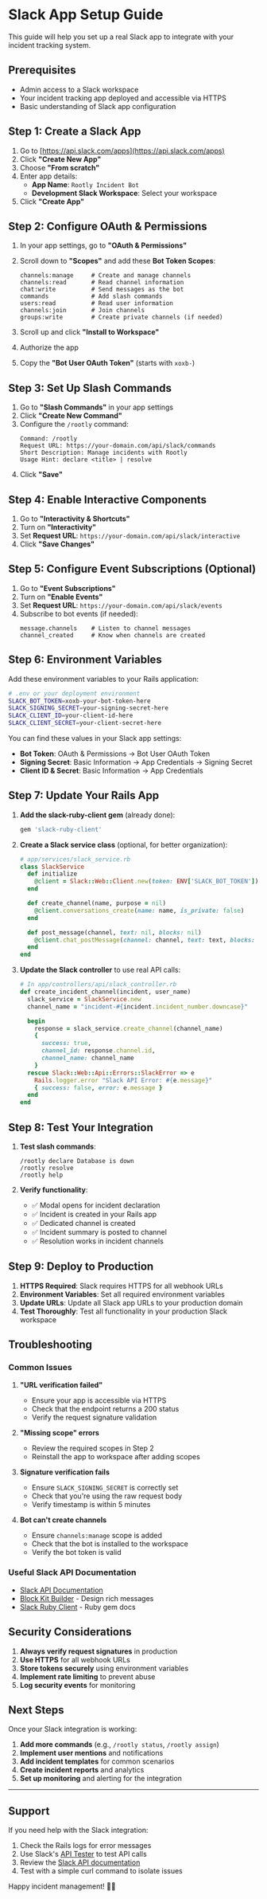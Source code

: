 # Slack App Setup Guide

This guide will help you set up a real Slack app to integrate with your incident tracking system.

## Prerequisites

- Admin access to a Slack workspace
- Your incident tracking app deployed and accessible via HTTPS
- Basic understanding of Slack app configuration

## Step 1: Create a Slack App

1. Go to [https://api.slack.com/apps](https://api.slack.com/apps)
2. Click **"Create New App"**
3. Choose **"From scratch"**
4. Enter app details:
   - **App Name**: `Rootly Incident Bot`
   - **Development Slack Workspace**: Select your workspace
5. Click **"Create App"**

## Step 2: Configure OAuth & Permissions

1. In your app settings, go to **"OAuth & Permissions"**
2. Scroll down to **"Scopes"** and add these **Bot Token Scopes**:

   ```
   channels:manage     # Create and manage channels
   channels:read       # Read channel information
   chat:write          # Send messages as the bot
   commands            # Add slash commands
   users:read          # Read user information
   channels:join       # Join channels
   groups:write        # Create private channels (if needed)
   ```

3. Scroll up and click **"Install to Workspace"**
4. Authorize the app
5. Copy the **"Bot User OAuth Token"** (starts with `xoxb-`)

## Step 3: Set Up Slash Commands

1. Go to **"Slash Commands"** in your app settings
2. Click **"Create New Command"**
3. Configure the `/rootly` command:
   ```
   Command: /rootly
   Request URL: https://your-domain.com/api/slack/commands
   Short Description: Manage incidents with Rootly
   Usage Hint: declare <title> | resolve
   ```
4. Click **"Save"**

## Step 4: Enable Interactive Components

1. Go to **"Interactivity & Shortcuts"**
2. Turn on **"Interactivity"**
3. Set **Request URL**: `https://your-domain.com/api/slack/interactive`
4. Click **"Save Changes"**

## Step 5: Configure Event Subscriptions (Optional)

1. Go to **"Event Subscriptions"**
2. Turn on **"Enable Events"**
3. Set **Request URL**: `https://your-domain.com/api/slack/events`
4. Subscribe to bot events (if needed):
   ```
   message.channels    # Listen to channel messages
   channel_created     # Know when channels are created
   ```

## Step 6: Environment Variables

Add these environment variables to your Rails application:

```bash
# .env or your deployment environment
SLACK_BOT_TOKEN=xoxb-your-bot-token-here
SLACK_SIGNING_SECRET=your-signing-secret-here
SLACK_CLIENT_ID=your-client-id-here
SLACK_CLIENT_SECRET=your-client-secret-here
```

You can find these values in your Slack app settings:

- **Bot Token**: OAuth & Permissions → Bot User OAuth Token
- **Signing Secret**: Basic Information → App Credentials → Signing Secret
- **Client ID & Secret**: Basic Information → App Credentials

## Step 7: Update Your Rails App

1. **Add the slack-ruby-client gem** (already done):

   ```ruby
   gem 'slack-ruby-client'
   ```

2. **Create a Slack service class** (optional, for better organization):

   ```ruby
   # app/services/slack_service.rb
   class SlackService
     def initialize
       @client = Slack::Web::Client.new(token: ENV['SLACK_BOT_TOKEN'])
     end

     def create_channel(name, purpose = nil)
       @client.conversations_create(name: name, is_private: false)
     end

     def post_message(channel, text: nil, blocks: nil)
       @client.chat_postMessage(channel: channel, text: text, blocks: blocks)
     end
   end
   ```

3. **Update the Slack controller** to use real API calls:

   ```ruby
   # In app/controllers/api/slack_controller.rb
   def create_incident_channel(incident, user_name)
     slack_service = SlackService.new
     channel_name = "incident-#{incident.incident_number.downcase}"

     begin
       response = slack_service.create_channel(channel_name)
       {
         success: true,
         channel_id: response.channel.id,
         channel_name: channel_name
       }
     rescue Slack::Web::Api::Errors::SlackError => e
       Rails.logger.error "Slack API Error: #{e.message}"
       { success: false, error: e.message }
     end
   end
   ```

## Step 8: Test Your Integration

1. **Test slash commands**:

   ```
   /rootly declare Database is down
   /rootly resolve
   /rootly help
   ```

2. **Verify functionality**:
   - ✅ Modal opens for incident declaration
   - ✅ Incident is created in your Rails app
   - ✅ Dedicated channel is created
   - ✅ Incident summary is posted to channel
   - ✅ Resolution works in incident channels

## Step 9: Deploy to Production

1. **HTTPS Required**: Slack requires HTTPS for all webhook URLs
2. **Environment Variables**: Set all required environment variables
3. **Update URLs**: Update all Slack app URLs to your production domain
4. **Test Thoroughly**: Test all functionality in your production Slack workspace

## Troubleshooting

### Common Issues

1. **"URL verification failed"**

   - Ensure your app is accessible via HTTPS
   - Check that the endpoint returns a 200 status
   - Verify the request signature validation

2. **"Missing scope" errors**

   - Review the required scopes in Step 2
   - Reinstall the app to workspace after adding scopes

3. **Signature verification fails**

   - Ensure `SLACK_SIGNING_SECRET` is correctly set
   - Check that you're using the raw request body
   - Verify timestamp is within 5 minutes

4. **Bot can't create channels**
   - Ensure `channels:manage` scope is added
   - Check that the bot is installed to the workspace
   - Verify the bot token is valid

### Useful Slack API Documentation

- [Slack API Documentation](https://api.slack.com/web)
- [Block Kit Builder](https://app.slack.com/block-kit-builder) - Design rich messages
- [Slack Ruby Client](https://github.com/slack-ruby/slack-ruby-client) - Ruby gem docs

## Security Considerations

1. **Always verify request signatures** in production
2. **Use HTTPS** for all webhook URLs
3. **Store tokens securely** using environment variables
4. **Implement rate limiting** to prevent abuse
5. **Log security events** for monitoring

## Next Steps

Once your Slack integration is working:

1. **Add more commands** (e.g., `/rootly status`, `/rootly assign`)
2. **Implement user mentions** and notifications
3. **Add incident templates** for common scenarios
4. **Create incident reports** and analytics
5. **Set up monitoring** and alerting for the integration

---

## Support

If you need help with the Slack integration:

1. Check the Rails logs for error messages
2. Use Slack's [API Tester](https://api.slack.com/methods) to test API calls
3. Review the [Slack API documentation](https://api.slack.com/)
4. Test with a simple curl command to isolate issues

Happy incident management! 🚨✨
